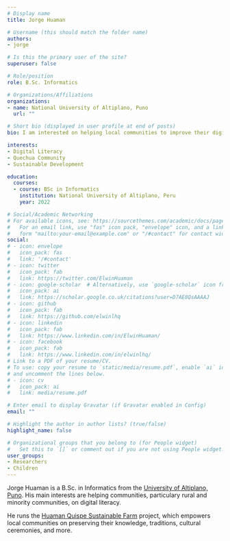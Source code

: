```yaml
---
# Display name
title: Jorge Huaman

# Username (this should match the folder name)
authors:
- jorge

# Is this the primary user of the site?
superuser: false

# Role/position
role: B.Sc. Informatics

# Organizations/Affiliations
organizations:
- name: National University of Altiplano, Puno
  url: ""

# Short bio (displayed in user profile at end of posts)
bio: I am interested on helping local communities to improve their digital literacy, particulary rural communities.

interests:
- Digital Literacy
- Quechua Community
- Sustainable Development

education:
  courses:
  - course: BSc in Informatics 
    institution: National University of Altiplano, Peru
    year: 2022

# Social/Academic Networking
# For available icons, see: https://sourcethemes.com/academic/docs/page-builder/#icons
#   For an email link, use "fas" icon pack, "envelope" icon, and a link in the
#   form "mailto:your-email@example.com" or "/#contact" for contact widget.
social:
# - icon: envelope
#   icon_pack: fas
#   link: '/#contact'
# - icon: twitter
#   icon_pack: fab
#   link: https://twitter.com/ElwinHuaman
# - icon: google-scholar  # Alternatively, use `google-scholar` icon from `ai` icon pack
#   icon_pack: ai
#   link: https://scholar.google.co.uk/citations?user=D7AE8QsAAAAJ
# - icon: github
#   icon_pack: fab
#   link: https://github.com/elwinlhq
# - icon: linkedin
#   icon_pack: fab
#   link: https://www.linkedin.com/in/ElwinHuaman/
# - icon: facebook
#   icon_pack: fab
#   link: https://www.linkedin.com/in/elwinlhq/
# Link to a PDF of your resume/CV.
# To use: copy your resume to `static/media/resume.pdf`, enable `ai` icons in `params.toml`, 
# and uncomment the lines below.
# - icon: cv
#   icon_pack: ai
#   link: media/resume.pdf

# Enter email to display Gravatar (if Gravatar enabled in Config)
email: ""

# Highlight the author in author lists? (true/false)
highlight_name: false

# Organizational groups that you belong to (for People widget)
#   Set this to `[]` or comment out if you are not using People widget.
user_groups:
- Researchers
- Children
---
```


Jorge Huaman is a B.Sc. in Informatics from the [University of Altiplano, Puno](https://portal.unap.edu.pe/). His main interests are helping communities, particulary rural and minority communities, on digital literacy.

He runs the [Huaman Quispe Sustainable Farm](https://quechuaexperience.github.io/) project, which empowers local communities on preserving their knowledge, traditions, cultural ceremonies, and more.
